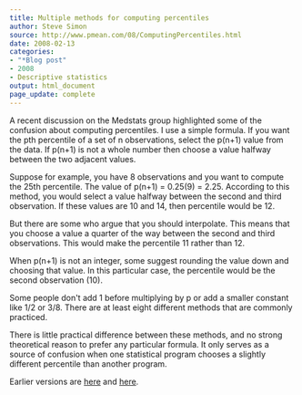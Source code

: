 ```yaml
---
title: Multiple methods for computing percentiles
author: Steve Simon
source: http://www.pmean.com/08/ComputingPercentiles.html
date: 2008-02-13
categories:
- "*Blog post"
- 2008
- Descriptive statistics
output: html_document
page_update: complete
---
```


A recent discussion on the Medstats group highlighted some of the confusion about computing percentiles. I use a simple formula. If you want the pth percentile of a set of n observations, select the p(n+1) value from the data. If p(n+1) is not a whole number then choose a value halfway between the two adjacent values.

Suppose for example, you have 8 observations and you want to compute the 25th percentile. The value of p(n+1) = 0.25(9) = 2.25. According to this method, you would select a value halfway between the second and third observation. If these values are 10 and 14, then percentile would be 12.

But there are some who argue that you should interpolate. This means that you choose a value a quarter of the way between the second and third observations. This would make the percentile 11 rather than 12.

When p(n+1) is not an integer, some suggest rounding the value down and choosing that value. In this particular case, the percentile would be the second observation (10).

Some people don't add 1 before multiplying by p or add a smaller constant like 1/2 or 3/8. There are at least eight different methods that are commonly practiced.

There is little practical difference between these methods, and no strong theoretical reason to prefer any particular formula. It only serves as a source of confusion when one statistical program chooses a slightly different percentile than another program.

Earlier versions are [here][sim1] and [here][sim2].

[sim1]: http://www.pmean.com/08/ComputingPercentiles.html
[sim2]: http://new.pmean.com/computing-percentiles/
